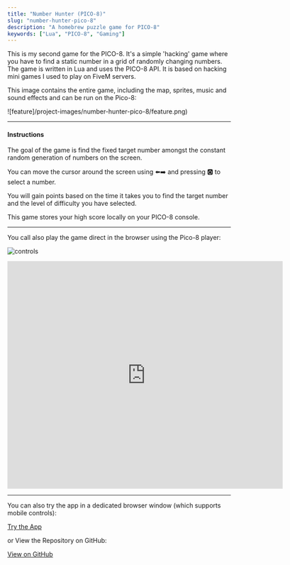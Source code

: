 ```yaml
---
title: "Number Hunter (PICO-8)"
slug: "number-hunter-pico-8"
description: "A homebrew puzzle game for PICO-8"
keywords: ["Lua", "PICO-8", "Gaming"]
---
```


This is my second game for the PICO-8. It's a simple 'hacking' game where you have to find a static number in a grid of randomly changing numbers. The game is written in Lua and uses the PICO-8 API. It is based on hacking mini games I used to play on FiveM servers.

This image contains the entire game, including the map, sprites, music and sound effects and can be run on the Pico-8:

![feature]/project-images/number-hunter-pico-8/feature.png)

---

#### Instructions

The goal of the game is find the fixed target number amongst the constant random generation of numbers on the screen.

You can move the cursor around the screen using ⬅️➡️ and pressing 🅾️ to select a number.

You will gain points based on the time it takes you to find the target number and the level of difficulty you have selected.

This game stores your high score locally on your PICO-8 console.

---

You call also play the game direct in the browser using the Pico-8 player:

![controls](https://imgur.com/BPMVOyQ.png)

<iframe src="https://www.lexaloffle.com/bbs/widget.php?pid=dodoyoyiwi" allowfullscreen width="621" height="513" style="border:none; overflow:hidden"></iframe>

---

You can also try the app in a dedicated browser window (which supports mobile controls):

<a className="btn btn-dark" href="https://gcoulby.github.io/number-hunter-p8/"  target="_blank" rel="noopener noreferrer"><i className="fa fa-globe"></i> Try the App</a>

or View the Repository on GitHub:

<a className="btn btn-dark" href="https://github.com/gcoulby/number-hunter-p8"  target="_blank" rel="noopener noreferrer"><i className="fa fa-github"></i> View on GitHub</a>

